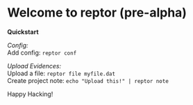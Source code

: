 # Welcome to reptor (pre-alpha)

**Quickstart**  

*Config:*  
Add config: `reptor conf`

*Upload Evidences:*  
Upload a file: `reptor file myfile.dat`  
Create project note: `echo "Upload this!" | reptor note`  


Happy Hacking!